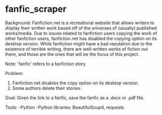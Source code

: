 # fanfic_scraper
Background: 
Fanfiction.net is a recreational website that allows writers to display their written work based off of the universes of (usually) published works/media. Due to issues related to fanfiction users copying the work of other fanfiction users, fanfiction.net has disabled the copying option on its desktop version. While fanfiction might have a bad reputation due to the existence of terrible writing, there are well-written works of fiction out there, and those are the ones that will be the focus of this project. 

Note: 'fanfic' refers to a fanfiction story 

Problem: 
1) Fanfiction.net disables the copy option on its desktop version.
2) Some authors delete their stories. 

Goal: 
Given the link to a fanfic, save the fanfic as a .docx or .pdf file. 

Tools:
-Python
-Python libraries: BeautifulSoup4, requests


